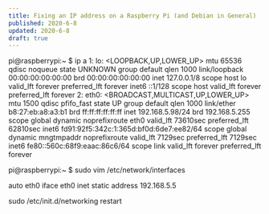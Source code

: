 ```yaml
---
title: Fixing an IP address on a Raspberry Pi (and Debian in General)
published: 2020-6-8
updated: 2020-6-8
draft: true
---
```


pi@raspberrypi:~ $ ip a
1: lo: <LOOPBACK,UP,LOWER_UP> mtu 65536 qdisc noqueue state UNKNOWN group default qlen 1000
    link/loopback 00:00:00:00:00:00 brd 00:00:00:00:00:00
    inet 127.0.0.1/8 scope host lo
       valid_lft forever preferred_lft forever
    inet6 ::1/128 scope host
       valid_lft forever preferred_lft forever
2: eth0: <BROADCAST,MULTICAST,UP,LOWER_UP> mtu 1500 qdisc pfifo_fast state UP group default qlen 1000
    link/ether b8:27:eb:a8:a3:b1 brd ff:ff:ff:ff:ff:ff
    inet 192.168.5.98/24 brd 192.168.5.255 scope global dynamic noprefixroute eth0
       valid_lft 73610sec preferred_lft 62810sec
    inet6 fd91:92f5:342c:1:365d:bf0d:6de7:ee82/64 scope global dynamic mngtmpaddr noprefixroute
       valid_lft 7129sec preferred_lft 7129sec
    inet6 fe80::560c:68f9:eaac:86c6/64 scope link
       valid_lft forever preferred_lft forever



pi@raspberrypi:~ $ sudo vim /etc/network/interfaces


auto eth0
iface eth0 inet static
	address 192.168.5.5

sudo /etc/init.d/networking restart